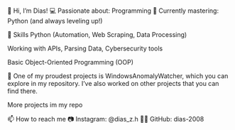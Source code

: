 👋 Hi, I’m Dias!
💻 Passionate about: Programming
🐍 Currently mastering: Python (and always leveling up!)

🔧 Skills
Python (Automation, Web Scraping, Data Processing)

Working with APIs, Parsing Data, Cybersecurity tools

Basic Object-Oriented Programming (OOP)

📂 One of my proudest projects is WindowsAnomalyWatcher, which you can explore in my repository. I’ve also worked on other projects that you can find there.

More projects im my repo

📫 How to reach me
📷 Instagram: @dias_z.h
🐱‍💻 GitHub: dias-2008



<!---
dias-2008/dias-2008 is a ✨ special ✨ repository because its `README.md` (this file) appears on your GitHub profile.
You can click the Preview link to take a look at your changes.
--->
